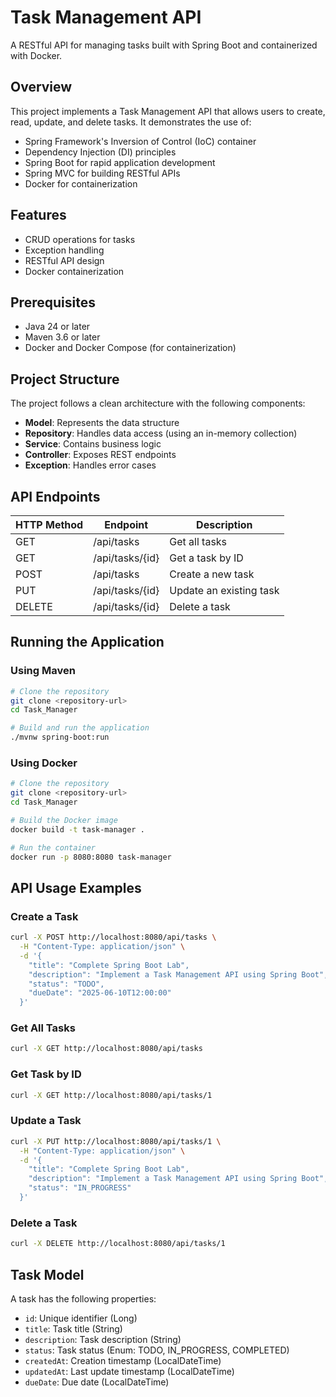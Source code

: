 # Task Management API

A RESTful API for managing tasks built with Spring Boot and containerized with Docker.

## Overview

This project implements a Task Management API that allows users to create, read, update, and delete tasks. It demonstrates the use of:

- Spring Framework's Inversion of Control (IoC) container
- Dependency Injection (DI) principles
- Spring Boot for rapid application development
- Spring MVC for building RESTful APIs
- Docker for containerization

## Features

- CRUD operations for tasks
- Exception handling
- RESTful API design
- Docker containerization

## Prerequisites

- Java 24 or later
- Maven 3.6 or later
- Docker and Docker Compose (for containerization)

## Project Structure

The project follows a clean architecture with the following components:

- **Model**: Represents the data structure
- **Repository**: Handles data access (using an in-memory collection)
- **Service**: Contains business logic
- **Controller**: Exposes REST endpoints
- **Exception**: Handles error cases

## API Endpoints

| HTTP Method | Endpoint         | Description                   |
|-------------|------------------|-------------------------------|
| GET         | /api/tasks       | Get all tasks                 |
| GET         | /api/tasks/{id}  | Get a task by ID              |
| POST        | /api/tasks       | Create a new task             |
| PUT         | /api/tasks/{id}  | Update an existing task       |
| DELETE      | /api/tasks/{id}  | Delete a task                 |

## Running the Application

### Using Maven

```bash
# Clone the repository
git clone <repository-url>
cd Task_Manager

# Build and run the application
./mvnw spring-boot:run
```

### Using Docker

```bash
# Clone the repository
git clone <repository-url>
cd Task_Manager

# Build the Docker image
docker build -t task-manager .

# Run the container
docker run -p 8080:8080 task-manager
```

## API Usage Examples

### Create a Task

```bash
curl -X POST http://localhost:8080/api/tasks \
  -H "Content-Type: application/json" \
  -d '{
    "title": "Complete Spring Boot Lab",
    "description": "Implement a Task Management API using Spring Boot",
    "status": "TODO",
    "dueDate": "2025-06-10T12:00:00"
  }'
```

### Get All Tasks

```bash
curl -X GET http://localhost:8080/api/tasks
```

### Get Task by ID

```bash
curl -X GET http://localhost:8080/api/tasks/1
```

### Update a Task

```bash
curl -X PUT http://localhost:8080/api/tasks/1 \
  -H "Content-Type: application/json" \
  -d '{
    "title": "Complete Spring Boot Lab",
    "description": "Implement a Task Management API using Spring Boot",
    "status": "IN_PROGRESS"
  }'
```

### Delete a Task

```bash
curl -X DELETE http://localhost:8080/api/tasks/1
```

## Task Model

A task has the following properties:

- `id`: Unique identifier (Long)
- `title`: Task title (String)
- `description`: Task description (String)
- `status`: Task status (Enum: TODO, IN_PROGRESS, COMPLETED)
- `createdAt`: Creation timestamp (LocalDateTime)
- `updatedAt`: Last update timestamp (LocalDateTime)
- `dueDate`: Due date (LocalDateTime)

